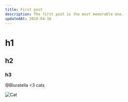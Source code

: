 ```yaml
---
title: First post
description: The first post is the most memorable one.
updatedAt: 2020-04-16
---
```


# h1
## h2
### h3

@Bluratella <3 cats

![Cat](https://source.unsplash.com/random)